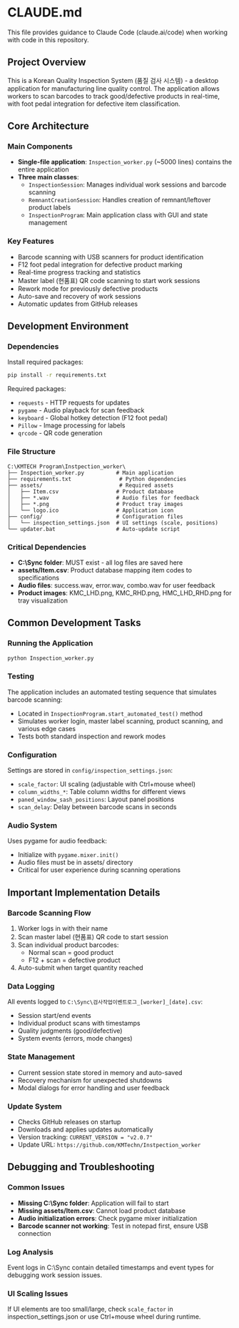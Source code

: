 # CLAUDE.md

This file provides guidance to Claude Code (claude.ai/code) when working with code in this repository.

## Project Overview

This is a Korean Quality Inspection System (품질 검사 시스템) - a desktop application for manufacturing line quality control. The application allows workers to scan barcodes to track good/defective products in real-time, with foot pedal integration for defective item classification.

## Core Architecture

### Main Components

- **Single-file application**: `Inspection_worker.py` (~5000 lines) contains the entire application
- **Three main classes**:
  - `InspectionSession`: Manages individual work sessions and barcode scanning
  - `RemnantCreationSession`: Handles creation of remnant/leftover product labels
  - `InspectionProgram`: Main application class with GUI and state management

### Key Features

- Barcode scanning with USB scanners for product identification
- F12 foot pedal integration for defective product marking
- Real-time progress tracking and statistics
- Master label (현품표) QR code scanning to start work sessions
- Rework mode for previously defective products
- Auto-save and recovery of work sessions
- Automatic updates from GitHub releases

## Development Environment

### Dependencies

Install required packages:
```bash
pip install -r requirements.txt
```

Required packages:
- `requests` - HTTP requests for updates
- `pygame` - Audio playback for scan feedback
- `keyboard` - Global hotkey detection (F12 foot pedal)
- `Pillow` - Image processing for labels
- `qrcode` - QR code generation

### File Structure

```
C:\KMTECH Program\Instpection_worker\
├── Inspection_worker.py          # Main application
├── requirements.txt               # Python dependencies
├── assets/                        # Required assets
│   ├── Item.csv                  # Product database
│   ├── *.wav                     # Audio files for feedback
│   ├── *.png                     # Product tray images
│   └── logo.ico                  # Application icon
├── config/                       # Configuration files
│   └── inspection_settings.json  # UI settings (scale, positions)
└── updater.bat                   # Auto-update script
```

### Critical Dependencies

- **C:\Sync folder**: MUST exist - all log files are saved here
- **assets/Item.csv**: Product database mapping item codes to specifications
- **Audio files**: success.wav, error.wav, combo.wav for user feedback
- **Product images**: KMC_LHD.png, KMC_RHD.png, HMC_LHD_RHD.png for tray visualization

## Common Development Tasks

### Running the Application

```bash
python Inspection_worker.py
```

### Testing

The application includes an automated testing sequence that simulates barcode scanning:
- Located in `InspectionProgram.start_automated_test()` method
- Simulates worker login, master label scanning, product scanning, and various edge cases
- Tests both standard inspection and rework modes

### Configuration

Settings are stored in `config/inspection_settings.json`:
- `scale_factor`: UI scaling (adjustable with Ctrl+mouse wheel)
- `column_widths_*`: Table column widths for different views
- `paned_window_sash_positions`: Layout panel positions
- `scan_delay`: Delay between barcode scans in seconds

### Audio System

Uses pygame for audio feedback:
- Initialize with `pygame.mixer.init()`
- Audio files must be in assets/ directory
- Critical for user experience during scanning operations

## Important Implementation Details

### Barcode Scanning Flow

1. Worker logs in with their name
2. Scan master label (현품표) QR code to start session
3. Scan individual product barcodes:
   - Normal scan = good product
   - F12 + scan = defective product
4. Auto-submit when target quantity reached

### Data Logging

All events logged to `C:\Sync\검사작업이벤트로그_[worker]_[date].csv`:
- Session start/end events
- Individual product scans with timestamps
- Quality judgments (good/defective)
- System events (errors, mode changes)

### State Management

- Current session state stored in memory and auto-saved
- Recovery mechanism for unexpected shutdowns
- Modal dialogs for error handling and user feedback

### Update System

- Checks GitHub releases on startup
- Downloads and applies updates automatically
- Version tracking: `CURRENT_VERSION = "v2.0.7"`
- Update URL: `https://github.com/KMTechn/Instpection_worker`

## Debugging and Troubleshooting

### Common Issues

- **Missing C:\Sync folder**: Application will fail to start
- **Missing assets/Item.csv**: Cannot load product database
- **Audio initialization errors**: Check pygame mixer initialization
- **Barcode scanner not working**: Test in notepad first, ensure USB connection

### Log Analysis

Event logs in C:\Sync contain detailed timestamps and event types for debugging work session issues.

### UI Scaling Issues

If UI elements are too small/large, check `scale_factor` in inspection_settings.json or use Ctrl+mouse wheel during runtime.